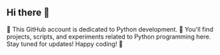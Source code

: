 ## Hi there 👋

👋 This GitHub account is dedicated to Python development. 🐍 You'll find projects, scripts, and experiments related to Python programming here. Stay tuned for updates! Happy coding! 🚀
